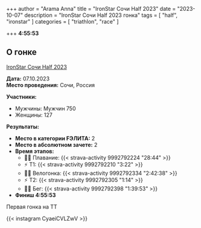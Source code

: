 +++
author = "Arama Anna"
title = "IronStar Сочи Half 2023"
date = "2023-10-07"
description = "IronStar Сочи Half 2023 гонка"
tags = [
    "half",
    "ironstar"
]
categories = [
    "triathlon",
    "race"
]

+++
**4:55:53**

<!--more-->

## О гонке

[IronStar Сочи Half 2023](https://tristats.ru/RUS/profile/ironstar/sochi/half/2023)

**Дата:** 07.10.2023  
**Место проведения:** Сочи, Россия  

**Участники:**  
- Мужчины: Мужчин 750
- Женщины: 127  

**Результаты:**  
- **Место в категории FЭЛИТА:** 2  
- **Место в абсолютном зачете:** 2  
- **Время этапов:**  
  - 🏊‍♀️ Плавание: {{< strava-activity 9992792224 "28:44" >}}
  - ⚡️ Т1:  {{< strava-activity 9992792210 "3:22" >}}
  - 🚴‍♀️ Велогонка: {{< strava-activity 9992792334 "2:42:38" >}}  
  - ⚡️ Т2: {{< strava-activity 9992792305 "1:14" >}}  
  - 🏃‍♀️ Бег: {{< strava-activity 9992792398 "1:39:53" >}}
- **Финиш 4:55:53**

Первая гонка на ТТ

{{< instagram CyaeiCVLZwV >}}